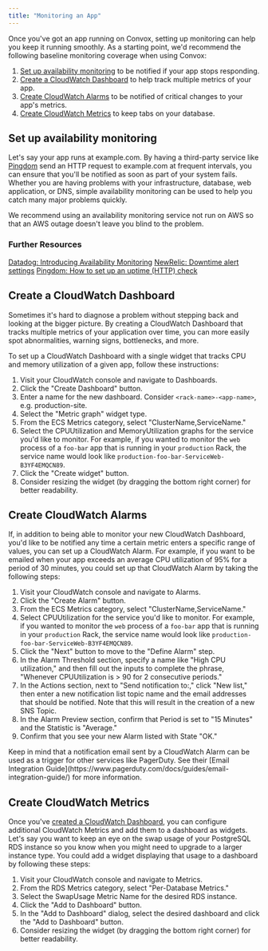 ```yaml
---
title: "Monitoring an App"
---
```


Once you've got an app running on Convox, setting up monitoring can help you keep it running smoothly. As a starting point, we'd recommend the following baseline monitoring coverage when using Convox:

1. [Set up availability monitoring](#set-up-availability-monitoring) to be notified if your app stops responding.
1. [Create a CloudWatch Dashboard](#create-a-cloudwatch-dashboard) to help track multiple metrics of your app.
1. [Create CloudWatch Alarms](#create-cloudwatch-alarms) to be notified of critical changes to your app's metrics.
1. [Create CloudWatch Metrics](#create-cloudwatch-metrics) to keep tabs on your database.

## Set up availability monitoring

Let's say your app runs at example.com. By having a third-party service like [Pingdom](pingdom.com) send an HTTP request to example.com at frequent intervals, you can ensure that you'll be notified as soon as part of your system fails. Whether you are having problems with your infrastructure, database, web application, or DNS, simple availability monitoring can be used to help you catch many major problems quickly.

We recommend using an availability monitoring service not run on AWS so that an AWS outage doesn't leave you blind to the problem.

### Further Resources

[Datadog: Introducing Availability Monitoring](https://www.datadoghq.com/blog/introducing-availability-monitoring/)
[NewRelic: Downtime alert settings](https://docs.newrelic.com/docs/alerts/alert-policies/downtime-alerts/downtime-alert-settings)
[Pingdom: How to set up an uptime (HTTP) check](https://help.pingdom.com/hc/en-us/articles/203679631-How-to-set-up-an-uptime-HTTP-check)

## Create a CloudWatch Dashboard

Sometimes it's hard to diagnose a problem without stepping back and looking at the bigger picture. By creating a CloudWatch Dashboard that tracks multiple metrics of your application over time, you can more easily spot abnormalities, warning signs, bottlenecks, and more.

To set up a CloudWatch Dashboard with a single widget that tracks CPU and memory utilization of a given app, follow these instructions:

1. Visit your CloudWatch console and navigate to Dashboards.
1. Click the "Create Dashboard" button.
1. Enter a name for the new dashboard. Consider `<rack-name>-<app-name>`, e.g. production-site.
1. Select the "Metric graph" widget type.
1. From the ECS Metrics category, select "ClusterName,ServiceName."
1. Select the CPUUtilization and MemoryUtilization graphs for the service you'd like to monitor. For example, if you wanted to monitor the `web` process of a `foo-bar` app that is running in your `production` Rack, the service name would look like `production-foo-bar-ServiceWeb-B3YF4EMQCN89`.
1. Click the "Create widget" button.
1. Consider resizing the widget (by dragging the bottom right corner) for better readability.

## Create CloudWatch Alarms

If, in addition to being able to monitor your new CloudWatch Dashboard, you'd like to be notified any time a certain metric enters a specific range of values, you can set up a CloudWatch Alarm. For example, if you want to be emailed when your app exceeds an average CPU utilization of 95% for a period of 30 minutes, you could set up that CloudWatch Alarm by taking the following steps:

1. Visit your CloudWatch console and navigate to Alarms.
1. Click the "Create Alarm" button.
1. From the ECS Metrics category, select "ClusterName,ServiceName."
1. Select CPUUtilization for the service you'd like to monitor. For example, if you wanted to monitor the `web` process of a `foo-bar` app that is running in your `production` Rack, the service name would look like `production-foo-bar-ServiceWeb-B3YF4EMQCN89`.
1. Click the "Next" button to move to the "Define Alarm" step.
1. In the Alarm Threshold section, specify a name like "High CPU utilization," and then fill out the inputs to complete the phrase, "Whenever CPUUtilization is > 90 for 2 consecutive periods."
1. In the Actions section, next to "Send notification to:," click "New list," then enter a new notification list topic name and the email addresses that should be notified. Note that this will result in the creation of a new SNS Topic.
1. In the Alarm Preview section, confirm that Period is set to "15 Minutes" and the Statistic is "Average."
1. Confirm that you see your new Alarm listed with State "OK."

<div class="block-callout block-show-callout type-warning" markdown="1">
Keep in mind that a notification email sent by a CloudWatch Alarm can be used as a trigger for other services like PagerDuty. See their [Email Integration Guide](https://www.pagerduty.com/docs/guides/email-integration-guide/) for more information.
</div>

## Create CloudWatch Metrics

Once you've [created a CloudWatch Dashboard](#create-a-cloudwatch-dashboard), you can configure additional CloudWatch Metrics and add them to a dashboard as widgets. Let's say you want to keep an eye on the swap usage of your PostgreSQL RDS instance so you know when you might need to upgrade to a larger instance type. You could add a widget displaying that usage to a dashboard by following these steps:

1. Visit your CloudWatch console and navigate to Metrics.
1. From the RDS Metrics category, select "Per-Database Metrics."
1. Select the SwapUsage Metric Name for the desired RDS instance.
1. Click the "Add to Dashboard" button.
1. In the "Add to Dashboard" dialog, select the desired dashboard and click the "Add to Dashboard" button.
1. Consider resizing the widget (by dragging the bottom right corner) for better readability.
